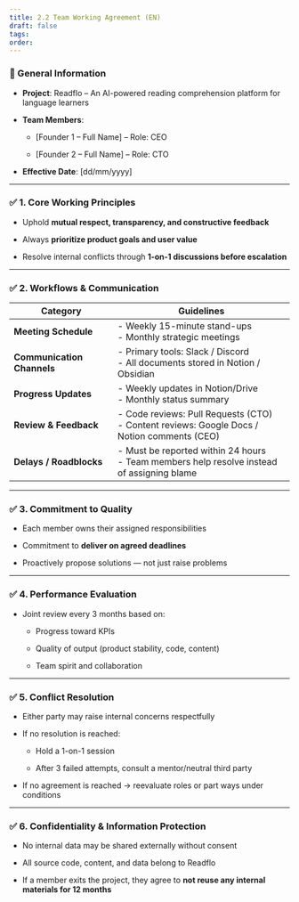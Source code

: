 ```yaml
---
title: 2.2 Team Working Agreement (EN)
draft: false
tags: 
order:
---
```



### 🧾 General Information

- **Project**: Readflo – An AI-powered reading comprehension platform for language learners
    
- **Team Members**:
    
    - [Founder 1 – Full Name] – Role: CEO
        
    - [Founder 2 – Full Name] – Role: CTO
        
- **Effective Date**: [dd/mm/yyyy]
    

---

### ✅ 1. **Core Working Principles**

- Uphold **mutual respect, transparency, and constructive feedback**
    
- Always **prioritize product goals and user value**
    
- Resolve internal conflicts through **1-on-1 discussions before escalation**
    

---

### ✅ 2. **Workflows & Communication**

|Category|Guidelines|
|---|---|
|**Meeting Schedule**|- Weekly 15-minute stand-ups  <br>- Monthly strategic meetings|
|**Communication Channels**|- Primary tools: Slack / Discord  <br>- All documents stored in Notion / Obsidian|
|**Progress Updates**|- Weekly updates in Notion/Drive  <br>- Monthly status summary|
|**Review & Feedback**|- Code reviews: Pull Requests (CTO)  <br>- Content reviews: Google Docs / Notion comments (CEO)|
|**Delays / Roadblocks**|- Must be reported within 24 hours  <br>- Team members help resolve instead of assigning blame|

---

### ✅ 3. **Commitment to Quality**

- Each member owns their assigned responsibilities
    
- Commitment to **deliver on agreed deadlines**
    
- Proactively propose solutions — not just raise problems
    

---

### ✅ 4. **Performance Evaluation**

- Joint review every 3 months based on:
    
    - Progress toward KPIs
        
    - Quality of output (product stability, code, content)
        
    - Team spirit and collaboration
        

---

### ✅ 5. **Conflict Resolution**

- Either party may raise internal concerns respectfully
    
- If no resolution is reached:
    
    - Hold a 1-on-1 session
        
    - After 3 failed attempts, consult a mentor/neutral third party
        
- If no agreement is reached → reevaluate roles or part ways under conditions
    

---

### ✅ 6. **Confidentiality & Information Protection**

- No internal data may be shared externally without consent
    
- All source code, content, and data belong to Readflo
    
- If a member exits the project, they agree to **not reuse any internal materials for 12 months**